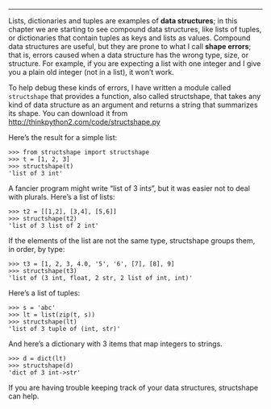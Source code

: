 ---------

Lists, dictionaries and tuples are examples of <span>**data structures**</span>; in this chapter we are starting to see compound data structures, like lists of tuples, or dictionaries that contain tuples as keys and lists as values. Compound data structures are useful, but they are prone to what I call <span>**shape errors**</span>; that is, errors caused when a data structure has the wrong type, size, or structure. For example, if you are expecting a list with one integer and I give you a plain old integer (not in a list), it won’t work.

To help debug these kinds of errors, I have written a module called <span>`structshape`</span> that provides a function, also called <span>structshape</span>, that takes any kind of data structure as an argument and returns a string that summarizes its shape. You can download it from <http://thinkpython2.com/code/structshape.py>

Here’s the result for a simple list:

    >>> from structshape import structshape
    >>> t = [1, 2, 3]
    >>> structshape(t)
    'list of 3 int'

A fancier program might write “list of 3 int<span>*s*</span>”, but it was easier not to deal with plurals. Here’s a list of lists:

    >>> t2 = [[1,2], [3,4], [5,6]]
    >>> structshape(t2)
    'list of 3 list of 2 int'

If the elements of the list are not the same type, <span>structshape</span> groups them, in order, by type:

    >>> t3 = [1, 2, 3, 4.0, '5', '6', [7], [8], 9]
    >>> structshape(t3)
    'list of (3 int, float, 2 str, 2 list of int, int)'

Here’s a list of tuples:

    >>> s = 'abc'
    >>> lt = list(zip(t, s))
    >>> structshape(lt)
    'list of 3 tuple of (int, str)'

And here’s a dictionary with 3 items that map integers to strings.

    >>> d = dict(lt) 
    >>> structshape(d)
    'dict of 3 int->str'

If you are having trouble keeping track of your data structures, <span>structshape</span> can help.


